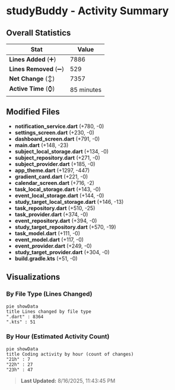 # studyBuddy - Activity Summary 

## Overall Statistics

| Stat                   | Value                                                             |
| ---------------------- | ----------------------------------------------------------------- |
| **Lines Added** (➕)   | 7886                                          |
| **Lines Removed** (➖) | 529                                        |
| **Net Change** (↕)    | 7357                |
| **Active Time** (⌚)   | 85 minutes |


## Modified Files
- **notification_service.dart** (+780, -0)
- **settings_screen.dart** (+230, -0)
- **dashboard_screen.dart** (+791, -0)
- **main.dart** (+148, -23)
- **subject_local_storage.dart** (+134, -0)
- **subject_repository.dart** (+271, -0)
- **subject_provider.dart** (+185, -0)
- **app_theme.dart** (+1297, -447)
- **gradient_card.dart** (+221, -0)
- **calendar_screen.dart** (+716, -2)
- **task_local_storage.dart** (+143, -0)
- **event_local_storage.dart** (+144, -0)
- **study_target_local_storage.dart** (+146, -13)
- **task_repository.dart** (+510, -25)
- **task_provider.dart** (+374, -0)
- **event_repository.dart** (+394, -0)
- **study_target_repository.dart** (+570, -19)
- **task_model.dart** (+111, -0)
- **event_model.dart** (+117, -0)
- **event_provider.dart** (+249, -0)
- **study_target_provider.dart** (+304, -0)
- **build.gradle.kts** (+51, -0)

## Visualizations

### By File Type (Lines Changed)

```mermaid
pie showData
title Lines changed by file type
".dart" : 8364
".kts" : 51
```

### By Hour (Estimated Activity Count)

```mermaid
pie showData
title Coding activity by hour (count of changes)
"21h" : 7
"22h" : 27
"23h" : 47
```


> **Last Updated:** 8/16/2025, 11:43:45 PM
